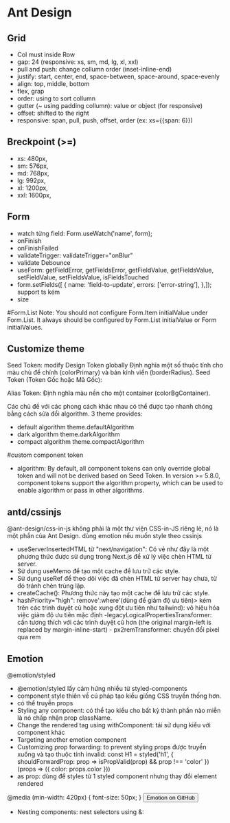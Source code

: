 # Ant Design

## Grid

- Col must inside Row
- gap: 24 (responsive: xs, sm, md, lg, xl, xxl)
- pull and push: change collumn order (inset-inline-end)
- justify: start, center, end, space-between, space-around, space-evenly
- align: top, middle, bottom
- flex, grap
- order: using to sort collumn
- gutter (~ using padding collumn): value or object (for responsive)
- offset: shifted to the right
- responsive: span, pull, push, offset, order (ex: xs={{span: 6}})

## Breckpoint (>=)

- xs: 480px,
- sm: 576px,
- md: 768px,
- lg: 992px,
- xl: 1200px,
- xxl: 1600px,

## Form

- watch từng field: Form.useWatch('name', form);
- onFinish
- onFinishFailed
- validateTrigger: validateTrigger="onBlur"
- validate Debounce
- useForm: getFieldError, getFieldsError, getFieldValue, getFieldsValue, setFieldValue, setFieldsValue, isFieldsTouched
- form.setFields([ {
  name: 'field-to-update',
  errors: ['error-string'],
  },]);
  support ts kém
- size

#Form.List
Note: You should not configure Form.Item initialValue under Form.List. It always should be configured by Form.List initialValue or Form initialValues.

## Customize theme

Seed Token: modify Design Token globally
Định nghĩa một số thuộc tính cho màu chủ đề chính (colorPrimary) và bán kính viền (borderRadius). Seed Token (Token Gốc hoặc Mã Gốc):

Alias Token: Định nghĩa màu nền cho một container (colorBgContainer).

Các chủ đề với các phong cách khác nhau có thể được tạo nhanh chóng bằng cách sửa đổi algorithm.
3 theme provides:

- default algorithm theme.defaultAlgorithm
- dark algorithm theme.darkAlgorithm
- compact algorithm theme.compactAlgorithm

#custom component token

- algorithm: By default, all component tokens can only override global token and will not be derived based on Seed Token.
  In version >= 5.8.0, component tokens support the algorithm property, which can be used to enable algorithm or pass in other algorithms.

## antd/cssinjs

@ant-design/css-in-js không phải là một thư viện CSS-in-JS riêng lẻ, nó là một phần của Ant Design. dùng emotion nếu muốn style theo cssinjs

- useServerInsertedHTML từ "next/navigation": Có vẻ như đây là một phương thức được sử dụng trong Next.js để xử lý việc chèn HTML từ server.
- Sử dụng useMemo để tạo một cache để lưu trữ các style.
- Sử dụng useRef để theo dõi việc đã chèn HTML từ server hay chưa, từ đó tránh chèn trùng lặp.
- createCache(): Phương thức này tạo một cache để lưu trữ các style.
- hashPriority="high": remove':where'(dùng để giảm độ ưu tiên)> kém trên các trình duyệt cũ hoặc xung đột ưu tiên như tailwind): vô hiệu hóa việc giảm độ ưu tiên mặc định -legacyLogicalPropertiesTransformer: cần tương thích với các trình duyệt cũ hơn (the original margin-left is replaced by margin-inline-start) - px2remTransformer: chuyển đổi pixel qua rem

## Emotion

@emotion/styled

- @emotion/styled lấy cảm hứng nhiều từ styled-components
- component style thiên về cú pháp tạo kiểu giống CSS truyền thống hơn.
- có thể truyền props
- Styling any component: có thể tạo kiểu cho bất kỳ thành phần nào miễn là nó chấp nhận prop className.
- Change the rendered tag using withComponent: tái sử dụng kiểu với component khác
- Targeting another emotion component
- Customizing prop forwarding: to prevent styling props được truyền xuống và tạo thuộc tính invalid:
  const H1 = styled('h1', {
  shouldForwardProp: prop => isPropValid(prop) && prop !== 'color'
  })(props => ({
  color: props.color
  }))
- as prop: dùng để styles từ 1 styled component nhưng thay đổi element rendered

@media (min-width: 420px) {
font-size: 50px;
}
<Button as="a" href="https://github.com/emotion-js/emotion">
Emotion on GitHub
</Button>

- Nesting components: nest selectors using &:
